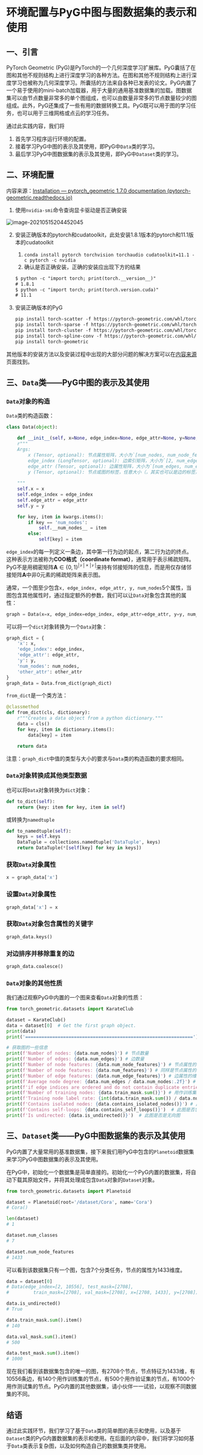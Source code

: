 # 环境配置与PyG中图与图数据集的表示和使用

## 一、引言

PyTorch Geometric (PyG)是PyTorch的一个几何深度学习扩展库。PyG囊括了在图和其他不规则结构上进行深度学习的各种方法。在图和其他不规则结构上进行深度学习也被称为几何深度学习。所囊括的方法来自各种已发表的论文。PyG内置了一个易于使用的mini-batch加载器，用于大量的通用基准数据集的加载。图数据集可以由节点数量非常多的单个图组成，也可以由数量非常多的节点数量较少的图组成。此外，PyG还集成了一些有用的数据转换工具。PyG既可以用于图的学习任务，也可以用于三维网格或点云的学习任务。

通过此实践内容，我们将

1. 首先学习程序运行环境的配置。
2. 接着学习PyG中图的表示及其使用，即PyG中`Data`类的学习。
3. 最后学习PyG中图数据集的表示及其使用，即PyG中`Dataset`类的学习。

## 二、环境配置

内容来源：[Installation — pytorch_geometric 1.7.0 documentation (pytorch-geometric.readthedocs.io)](https://pytorch-geometric.readthedocs.io/en/latest/notes/installation.html)

1. 使用`nvidia-smi`命令查询显卡驱动是否正确安装

![image-20210515204452045](images/image-20210515204452045.png)

2. 安装正确版本的pytorch和cudatoolkit，此处安装1.8.1版本的pytorch和11.1版本的cudatoolkit
   1. `conda install pytorch torchvision torchaudio cudatoolkit=11.1 -c pytorch -c nvidia`
   2. 确认是否正确安装，正确的安装应出现下方的结果
   ```txt
   $ python -c "import torch; print(torch.__version__)"
   # 1.8.1
   $ python -c "import torch; print(torch.version.cuda)"
   # 11.1
   ```
   
3. 安装正确版本的PyG

   ```txt
   pip install torch-scatter -f https://pytorch-geometric.com/whl/torch-1.8.0+cu111.html
   pip install torch-sparse -f https://pytorch-geometric.com/whl/torch-1.8.0+cu111.html
   pip install torch-cluster -f https://pytorch-geometric.com/whl/torch-1.8.0+cu111.html
   pip install torch-spline-conv -f https://pytorch-geometric.com/whl/torch-1.8.0+cu111.html
   pip install torch-geometric
   ```

其他版本的安装方法以及安装过程中出现的大部分问题的解决方案可以在[内容来源](https://pytorch-geometric.readthedocs.io/en/latest/notes/installation.html)页面找到。

## 三、`Data`类——PyG中图的表示及其使用

### `Data`对象的构造

`Data`类的构造函数：

```python
class Data(object):

    def __init__(self, x=None, edge_index=None, edge_attr=None, y=None, **kwargs):
    r"""
    Args:
        x (Tensor, optional): 节点属性矩阵，大小为`[num_nodes, num_node_features]`
        edge_index (LongTensor, optional): 边索引矩阵，大小为`[2, num_edges]`，第0行为尾节点，第1行为头节点，头指向尾
        edge_attr (Tensor, optional): 边属性矩阵，大小为`[num_edges, num_edge_features]`
        y (Tensor, optional): 节点或图的标签，任意大小（，其实也可以是边的标签）
	
    """
    self.x = x
    self.edge_index = edge_index
    self.edge_attr = edge_attr
    self.y = y

    for key, item in kwargs.items():
        if key == 'num_nodes':
            self.__num_nodes__ = item
        else:
            self[key] = item

```

`edge_index`的每一列定义一条边，其中第一行为边的起点，第二行为边的终点。这种表示方法被称为**COO格式（coordinate format）**，通常用于表示稀疏矩阵。PyG不是用稠密矩阵$\mathbf{A} \in \{ 0, 1 \}^{|\mathcal{V}| \times |\mathcal{V}|}$来持有邻接矩阵的信息，而是用仅存储邻接矩阵$\mathbf{A}$中非$0$元素的稀疏矩阵来表示图。

通常，一个图至少包含`x, edge_index, edge_attr, y, num_nodes`5个属性，当图包含其他属性时，通过指定额外的参数，我们可以让`Data`对象包含其他的属性：

```python
graph = Data(x=x, edge_index=edge_index, edge_attr=edge_attr, y=y, num_nodes=num_nodes, other_attr=other_attr)
```

可以将一个`dict`对象转换为一个`Data`对象：

```python
graph_dict = {
    'x': x,
    'edge_index': edge_index,
    'edge_attr': edge_attr,
    'y': y,
    'num_nodes': num_nodes,
    'other_attr': other_attr
}
graph_data = Data.from_dict(graph_dict)
```

`from_dict`是一个类方法：

```python
@classmethod
def from_dict(cls, dictionary):
    r"""Creates a data object from a python dictionary."""
    data = cls()
    for key, item in dictionary.items():
        data[key] = item

    return data
```

注意：`graph_dict`中值的类型与大小的要求与`Data`类的构造函数的要求相同。

### `Data`对象转换成其他类型数据

也可以将`Data`对象转换为`dict`对象：

```python
def to_dict(self):
    return {key: item for key, item in self}
```

或转换为`namedtuple`

```python
def to_namedtuple(self):
    keys = self.keys
    DataTuple = collections.namedtuple('DataTuple', keys)
    return DataTuple(*[self[key] for key in keys])
```

### 获取`Data`对象属性

```python
x = graph_data['x']
```

### 设置`Data`对象属性

```python
graph_data['x'] = x
```

### 获取`Data`对象包含属性的关键字

```python
graph_data.keys()
```

### 对边排序并移除重复的边

```python
graph_data.coalesce()
```

### `Data`对象的其他性质

我们通过观察PyG中内置的一个图来查看`Data`对象的性质：

```python
from torch_geometric.datasets import KarateClub

dataset = KarateClub()
data = dataset[0]  # Get the first graph object.
print(data)
print('==============================================================')

# 获取图的一些信息
print(f'Number of nodes: {data.num_nodes}') # 节点数量
print(f'Number of edges: {data.num_edges}') # 边数量
print(f'Number of node features: {data.num_node_features}') # 节点属性的维度
print(f'Number of node features: {data.num_features}') # 同样是节点属性的维度
print(f'Number of edge features: {data.num_edge_features}') # 边属性的维度
print(f'Average node degree: {data.num_edges / data.num_nodes:.2f}') # 平均节点度
print(f'if edge indices are ordered and do not contain duplicate entries.: {data.is_coalesced()}') # 是否边是有序的同时不含有重复的边
print(f'Number of training nodes: {data.train_mask.sum()}') # 用作训练集的节点
print(f'Training node label rate: {int(data.train_mask.sum()) / data.num_nodes:.2f}') # 用作训练集的节点的数量
print(f'Contains isolated nodes: {data.contains_isolated_nodes()}') # 此图是否包含孤立的节点
print(f'Contains self-loops: {data.contains_self_loops()}')  # 此图是否包含自环的边
print(f'Is undirected: {data.is_undirected()}')  # 此图是否是无向图
```

## 三、`Dataset`类——PyG中图数据集的表示及其使用

PyG内置了大量常用的基准数据集，接下来我们用PyG中包含的`Planetoid`数据集来学习PyG中图数据集的表示及其使用。

在PyG中，初始化一个数据集是简单直接的。初始化一个PyG内置的数据集，将自动下载其原始文件，并将其处理成包含`Data`对象的`Dataset`对象。

```python
from torch_geometric.datasets import Planetoid

dataset = Planetoid(root='/dataset/Cora', name='Cora')
# Cora()

len(dataset)
# 1

dataset.num_classes
# 7

dataset.num_node_features
# 1433
```

可以看到该数据集只有一个图，包含7个分类任务，节点的属性为1433维度。

```python
data = dataset[0]
# Data(edge_index=[2, 10556], test_mask=[2708],
#         train_mask=[2708], val_mask=[2708], x=[2708, 1433], y=[2708])

data.is_undirected()
# True

data.train_mask.sum().item()
# 140

data.val_mask.sum().item()
# 500

data.test_mask.sum().item()
# 1000
```

现在我们看到该数据集包含的唯一的图，有2708个节点，节点特征为1433维，有10556条边，有140个用作训练集的节点，有500个用作验证集的节点，有1000个用作测试集的节点。PyG内置的其他数据集，请小伙伴一一试验，以观察不同数据集的不同。

## 结语

通过此实践环节，我们学习了基于`Data`类的简单图的表示和使用，以及基于`Dataset`类的PyG内置数据集的表示和使用。在后面的内容中，我们将学习如何基于`Data`类表示复杂图，以及如何构造自己的数据集类并使用。
